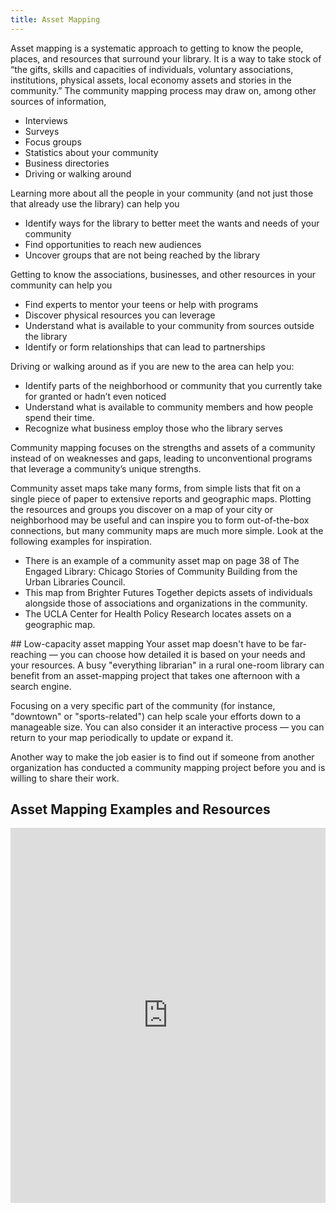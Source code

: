 ```yaml
---
title: Asset Mapping
---
```


Asset mapping is a systematic approach to getting to know the people, places, and resources that surround your library. It is a way to take stock of “the gifts, skills and capacities of individuals, voluntary associations, institutions, physical assets, local economy assets and stories in the community.” The community mapping process may draw on, among other sources of information,
* Interviews
* Surveys
* Focus groups
* Statistics about your community
* Business directories
* Driving or walking around

Learning more about all the people in your community (and not just those that already use the library) can help you
* Identify ways for the library to better meet the wants and needs of your community
* Find opportunities to reach new audiences
* Uncover groups that are not being reached by the library

Getting to know the associations, businesses, and other resources in your community can help you
* Find experts to mentor your teens or help with programs
* Discover physical resources you can leverage
* Understand what is available to your community from sources outside the library
* Identify or form relationships that can lead to partnerships

Driving or walking around as if you are new to the area can help you:
* Identify parts of the neighborhood or community that you currently take for granted or hadn’t even noticed
* Understand what is available to community members and how people spend their time.
* Recognize what business employ those who the library serves

Community mapping focuses on the strengths and assets of a community instead of on weaknesses and gaps, leading to unconventional programs that leverage a community’s unique strengths.

Community asset maps take many forms, from simple lists that fit on a single piece of paper to extensive reports and geographic maps. Plotting the resources and groups you discover on a map of your city or neighborhood may be useful and can inspire you to form out-of-the-box connections, but many community maps are much more simple. Look at the following examples for inspiration.

* There is an example of a community asset map on page 38 of The Engaged Library: Chicago Stories of Community Building from the Urban Libraries Council.
* This map from Brighter Futures Together depicts assets of individuals alongside those of associations and organizations in the community.
* The UCLA Center for Health Policy Research locates assets on a geographic map.

<div class="callout info" markdown="1">
## Low-capacity asset mapping 
Your asset map doesn't have to be far-reaching — you can choose how detailed it is based on your needs and your resources. A busy "everything librarian" in a rural one-room library can benefit from an asset-mapping project that takes one afternoon with a search engine. 

Focusing on a very specific part of the community (for instance, "downtown" or "sports-related") can help scale your efforts down to a manageable size. You can also consider it an interactive process — you can return to your map periodically to update or expand it. 

Another way to make the job easier is to find out if someone from another organization has conducted a community mapping project before you and is willing to share their work. 
</div>

## Asset Mapping Examples and Resources
<iframe style="border: 0; width: 100%; height: 600px;" allowfullscreen frameborder="0" src="https://raindrop.io/cl21/asset-maps-24018575/embed/hide=header%2C+excerpt%2C+info%2C+add"></iframe>
